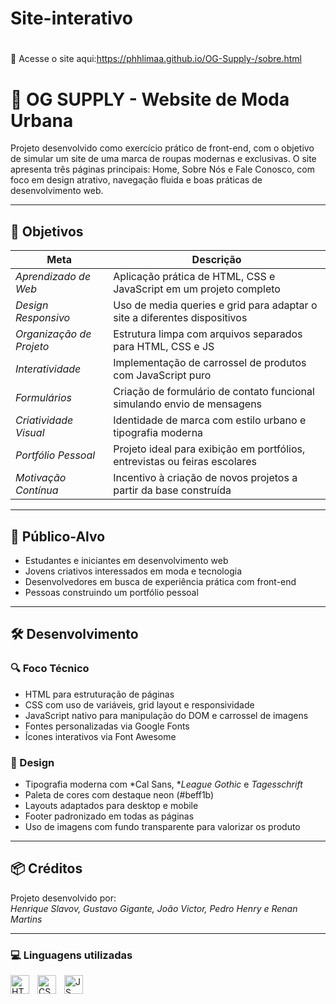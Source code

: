 # Site-interativo
#
🔗 Acesse o site aqui:https://phhlimaa.github.io/OG-Supply-/sobre.html
# 🧢 OG SUPPLY - Website de Moda Urbana

Projeto desenvolvido como exercício prático de front-end, com o objetivo de simular um site de uma marca de roupas modernas e exclusivas. O site apresenta três páginas principais: Home, Sobre Nós e Fale Conosco, com foco em design atrativo, navegação fluida e boas práticas de desenvolvimento web.

---

## 🎯 Objetivos

| Meta                    | Descrição                                                                 |
|-------------------------|---------------------------------------------------------------------------|
| *Aprendizado de Web*  | Aplicação prática de HTML, CSS e JavaScript em um projeto completo       |
| *Design Responsivo*   | Uso de media queries e grid para adaptar o site a diferentes dispositivos |
| *Organização de Projeto* | Estrutura limpa com arquivos separados para HTML, CSS e JS               |
| *Interatividade*      | Implementação de carrossel de produtos com JavaScript puro               |
| *Formulários*         | Criação de formulário de contato funcional simulando envio de mensagens  |
| *Criatividade Visual* | Identidade de marca com estilo urbano e tipografia moderna               |
| *Portfólio Pessoal*   | Projeto ideal para exibição em portfólios, entrevistas ou feiras escolares |
| *Motivação Contínua*  | Incentivo à criação de novos projetos a partir da base construída         |

---

## 👤 Público-Alvo

- Estudantes e iniciantes em desenvolvimento web
- Jovens criativos interessados em moda e tecnologia
- Desenvolvedores em busca de experiência prática com front-end
- Pessoas construindo um portfólio pessoal

---

## 🛠 Desenvolvimento

### 🔍 Foco Técnico

- HTML para estruturação de páginas
- CSS com uso de variáveis, grid layout e responsividade
- JavaScript nativo para manipulação do DOM e carrossel de imagens
- Fontes personalizadas via Google Fonts
- Ícones interativos via Font Awesome

### 🎨 Design

- Tipografia moderna com *Cal Sans, **League Gothic* e *Tagesschrift*
- Paleta de cores com destaque neon (#beff1b)
- Layouts adaptados para desktop e mobile
- Footer padronizado em todas as páginas
- Uso de imagens com fundo transparente para valorizar os produto

---

## 📦 Créditos

Projeto desenvolvido por:  
*Henrique Slavov, Gustavo Gigante, João Victor, Pedro Henry e Renan Martins*

<hr>

### 💻 Linguagens utilizadas

<img 
    align="left" 
    alt="HTML"
    title="HTML 5" 
    width="30px" 
    style="padding-right: 10px;" 
    src="https://cdn.jsdelivr.net/gh/devicons/devicon@latest/icons/html5/html5-original.svg" 
/>
<img 
    align="left" 
    alt="CSS" 
    title="CSS 3"
    width="30px" 
    style="padding-right: 10px;" 
    src="https://cdn.jsdelivr.net/gh/devicons/devicon@latest/icons/css3/css3-original.svg" 
/>

<img 
    align="left" 
    alt="JS" 
    title="JS"
    width="30px" 
    style="padding-right: 10px;" 
    src="https://cdn.jsdelivr.net/gh/devicons/devicon@latest/icons/javascript/javascript-original.svg" 
/>
